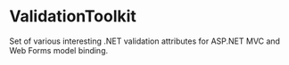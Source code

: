 ValidationToolkit
=================

Set of various interesting .NET validation attributes for ASP.NET MVC and Web Forms model binding.
